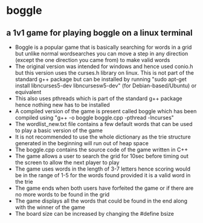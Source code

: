 # boggle

## a 1v1 game for playing boggle on a linux terminal

- Boggle is a popular game that is basically searching for words in a grid but unlike normal wordsearches you can move a step in any direction (except the one direction you came from) to make valid words
- The original version was intended for windows and hence used conio.h but this version uses the curses.h library on linux. This is not part of the standard g++ package but can be installed by running "sudo apt-get install libncurses5-dev libncursesw5-dev" (for Debian-based/Ubuntu) or equivalent 
- This also uses pthreads which is part of the standard g++ package hence nothing new has to be installed
- A compiled version of the game is present called boggle which has been compiled using "g++ -o boggle boggle.cpp -pthread -lncurses"
- The wordlist_new.txt file contains a few default words that can be used to play a basic version of the game
- It is not recommended to use the whole dictionary as the trie structure generated in the beginning will run out of heap space
- The boggle.cpp contains the source code of the game written in C++
- The game allows a user to search the grid for 10sec before timing out the screen to allow the next player to play
- The game uses words in the length of 3-7 letters hence scoring would be in the range of 1-5 for the words found provided it is a valid word in the trie
- The game ends when both users have forfeited the game or if there are no more words to be found in the grid
- The game displays all the words that could be found in the end along with the winner of the game
- The board size can be increased by changing the #define bsize

